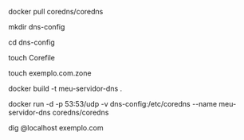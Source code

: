 docker pull coredns/coredns

mkdir dns-config

cd dns-config

touch Corefile

touch exemplo.com.zone

docker build -t meu-servidor-dns .


docker run -d -p 53:53/udp -v dns-config:/etc/coredns --name meu-servidor-dns coredns/coredns

dig @localhost exemplo.com

